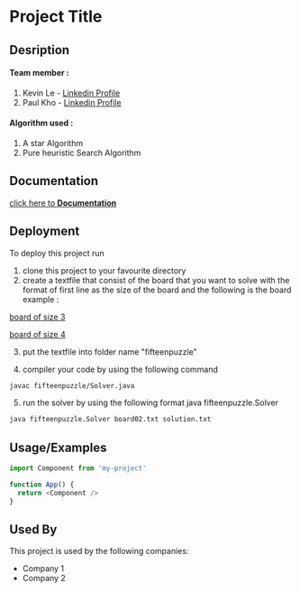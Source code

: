 
# Project Title

## Desription 
#### Team member :  
1) Kevin Le - [Linkedin Profile](linkedin.com/in/do-hoang-quan-le-310465254)
2) Paul Kho - [Linkedin Profile](linkedin.com/in/leangpaul-kho-paul-076196244)

#### Algorithm used : 
1) A star Algorithm 
2) Pure heuristic Search Algorithm








## Documentation

[click here to  **Documentation**](https://drive.google.com/file/d/1dTanh35BkfkBp0w1Z_xcsrRsh0TjBny1/view?usp=share_link)







## Deployment

To deploy this project run

1) clone this project to your favourite directory
2) create a  textfile that consist of the board that you want to solve with the format of first line as the size of the board and the following is the board
 example :

[board of size 3](https://drive.google.com/file/d/1KZCAeunJLQEXemc8MXatp5UuI37o90GO/view?usp=share_link)

[board of size 4](https://drive.google.com/file/d/1es18VxXXM0TKdjKBguhhAJhV-CX6ZRXY/view?usp=share_link)


3) put the textfile into folder name "fifteenpuzzle" 

4) compiler your code by using the following command 
```bash
javac fifteenpuzzle/Solver.java
```

5) run the solver by using the following format 
java fifteenpuzzle.Solver <textfile containing the board> <output filename solution> 
```bash
java fifteenpuzzle.Solver board02.txt solution.txt  
```





## Usage/Examples

```javascript
import Component from 'my-project'

function App() {
  return <Component />
}
```


## Used By

This project is used by the following companies:

- Company 1
- Company 2

